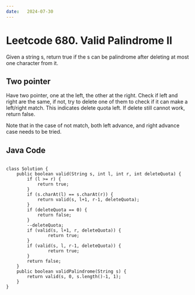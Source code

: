 ```yaml
---
date:   2024-07-30
---
```


# Leetcode 680. Valid Palindrome II

Given a string s, return true if the s can be palindrome after deleting at most one character from it.

## Two pointer
Have two pointer, one at the left, the other at the right. Check if left and right are the same, if not, try to delete one of them to check if it can make a left/right match. This indicates delete quota left. If delete still cannot work, return false.

Note that in the case of not match, both left advance, and right advance case needs to be tried.

## Java Code
<pre>
<code>
class Solution {
    public boolean valid(String s, int l, int r, int deleteQuota) {
        if (l >= r) {
            return true;
        }
        if (s.charAt(l) == s.charAt(r)) {
            return valid(s, l+1, r-1, deleteQuota);
        }
        if (deleteQuota == 0) {
            return false;
        }
        --deleteQuota;
        if (valid(s, l+1, r, deleteQuota)) {
                return true;
        }
        if (valid(s, l, r-1, deleteQuota)) {
                return true;
        }
        return false;
    }
    public boolean validPalindrome(String s) {
        return valid(s, 0, s.length()-1, 1);
    }
}
</code>
</pre>
